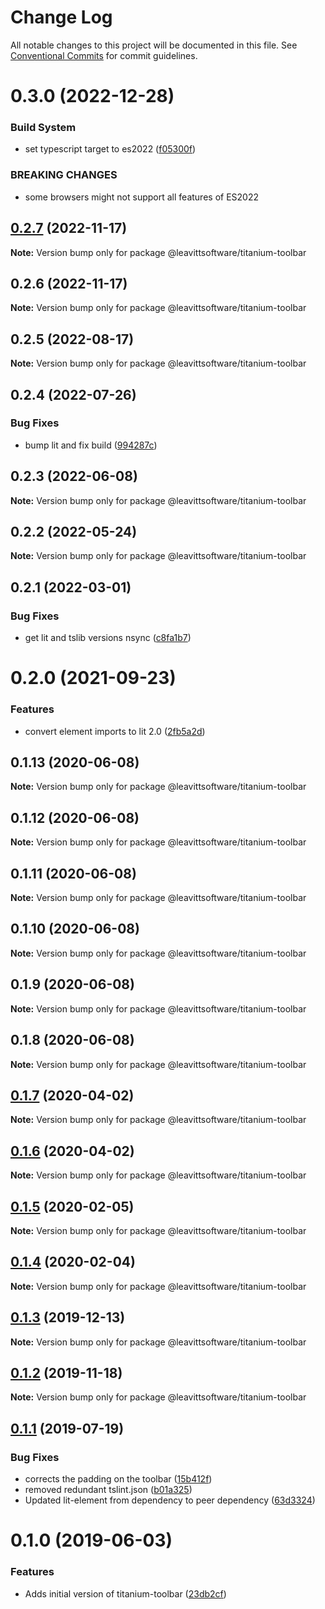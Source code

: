 # Change Log

All notable changes to this project will be documented in this file.
See [Conventional Commits](https://conventionalcommits.org) for commit guidelines.

# 0.3.0 (2022-12-28)

### Build System

- set typescript target to es2022 ([f05300f](https://github.com/LeavittSoftware/titanium-elements/commit/f05300fb73bb634f2e7d0ae6a8c1b08132ee2b6a))

### BREAKING CHANGES

- some browsers might not support all features of ES2022

## [0.2.7](https://github.com/LeavittSoftware/titanium-elements/compare/@leavittsoftware/titanium-toolbar@0.2.6...@leavittsoftware/titanium-toolbar@0.2.7) (2022-11-17)

**Note:** Version bump only for package @leavittsoftware/titanium-toolbar

## 0.2.6 (2022-11-17)

**Note:** Version bump only for package @leavittsoftware/titanium-toolbar

## 0.2.5 (2022-08-17)

**Note:** Version bump only for package @leavittsoftware/titanium-toolbar

## 0.2.4 (2022-07-26)

### Bug Fixes

- bump lit and fix build ([994287c](https://github.com/LeavittSoftware/titanium-elements/commit/994287cc92267fe41093ee8ded6640521bd3facb))

## 0.2.3 (2022-06-08)

**Note:** Version bump only for package @leavittsoftware/titanium-toolbar

## 0.2.2 (2022-05-24)

**Note:** Version bump only for package @leavittsoftware/titanium-toolbar

## 0.2.1 (2022-03-01)

### Bug Fixes

- get lit and tslib versions nsync ([c8fa1b7](https://github.com/LeavittSoftware/titanium-elements/commit/c8fa1b77320c6b6854009bb076ba0bcc2c632ae0))

# 0.2.0 (2021-09-23)

### Features

- convert element imports to lit 2.0 ([2fb5a2d](https://github.com/LeavittSoftware/titanium-elements/commit/2fb5a2da5a5af636541ce58e398fdf587e2c008a))

## 0.1.13 (2020-06-08)

**Note:** Version bump only for package @leavittsoftware/titanium-toolbar

## 0.1.12 (2020-06-08)

**Note:** Version bump only for package @leavittsoftware/titanium-toolbar

## 0.1.11 (2020-06-08)

**Note:** Version bump only for package @leavittsoftware/titanium-toolbar

## 0.1.10 (2020-06-08)

**Note:** Version bump only for package @leavittsoftware/titanium-toolbar

## 0.1.9 (2020-06-08)

**Note:** Version bump only for package @leavittsoftware/titanium-toolbar

## 0.1.8 (2020-06-08)

**Note:** Version bump only for package @leavittsoftware/titanium-toolbar

## [0.1.7](https://github.com/LeavittSoftware/titanium-elements/compare/@leavittsoftware/titanium-toolbar@0.1.6...@leavittsoftware/titanium-toolbar@0.1.7) (2020-04-02)

**Note:** Version bump only for package @leavittsoftware/titanium-toolbar

## [0.1.6](https://github.com/LeavittSoftware/titanium-elements/compare/@leavittsoftware/titanium-toolbar@0.1.5...@leavittsoftware/titanium-toolbar@0.1.6) (2020-04-02)

**Note:** Version bump only for package @leavittsoftware/titanium-toolbar

## [0.1.5](https://github.com/LeavittSoftware/titanium-elements/compare/@leavittsoftware/titanium-toolbar@0.1.4...@leavittsoftware/titanium-toolbar@0.1.5) (2020-02-05)

**Note:** Version bump only for package @leavittsoftware/titanium-toolbar

## [0.1.4](https://github.com/LeavittSoftware/titanium-elements/compare/@leavittsoftware/titanium-toolbar@0.1.3...@leavittsoftware/titanium-toolbar@0.1.4) (2020-02-04)

**Note:** Version bump only for package @leavittsoftware/titanium-toolbar

## [0.1.3](https://github.com/LeavittSoftware/titanium-elements/compare/@leavittsoftware/titanium-toolbar@0.1.2...@leavittsoftware/titanium-toolbar@0.1.3) (2019-12-13)

**Note:** Version bump only for package @leavittsoftware/titanium-toolbar

## [0.1.2](https://github.com/LeavittSoftware/titanium-elements/compare/@leavittsoftware/titanium-toolbar@0.1.1...@leavittsoftware/titanium-toolbar@0.1.2) (2019-11-18)

**Note:** Version bump only for package @leavittsoftware/titanium-toolbar

## [0.1.1](https://github.com/LeavittSoftware/titanium-elements/compare/@leavittsoftware/titanium-toolbar@0.1.0...@leavittsoftware/titanium-toolbar@0.1.1) (2019-07-19)

### Bug Fixes

- corrects the padding on the toolbar ([15b412f](https://github.com/LeavittSoftware/titanium-elements/commit/15b412f))
- removed redundant tslint.json ([b01a325](https://github.com/LeavittSoftware/titanium-elements/commit/b01a325))
- Updated lit-element from dependency to peer dependency ([63d3324](https://github.com/LeavittSoftware/titanium-elements/commit/63d3324))

# 0.1.0 (2019-06-03)

### Features

- Adds initial version of titanium-toolbar ([23db2cf](https://github.com/LeavittSoftware/titanium-elements/commit/23db2cf))
